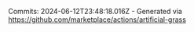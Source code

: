 Commits: 2024-06-12T23:48:18.016Z - Generated via https://github.com/marketplace/actions/artificial-grass
<br>
